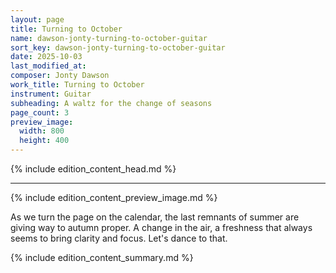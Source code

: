 ```yaml
---
layout: page
title: Turning to October
name: dawson-jonty-turning-to-october-guitar
sort_key: dawson-jonty-turning-to-october-guitar
date: 2025-10-03
last_modified_at:
composer: Jonty Dawson
work_title: Turning to October
instrument: Guitar
subheading: A waltz for the change of seasons
page_count: 3
preview_image:
  width: 800
  height: 400
---
```


{% include edition_content_head.md %}
<!--more-->

---
{% include edition_content_preview_image.md %}

As we turn the page on the calendar, the last remnants of summer are giving way to autumn proper. A change in the air, a freshness that always seems to bring clarity and focus. Let's dance to that.

{% include edition_content_summary.md %}